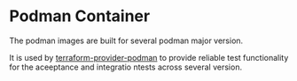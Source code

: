 # Podman Container

The podman images are built for several podman major version.

It is used by [terraform-provider-podman](https://github.com/project0/terraform-provider-podman) to provide reliable test functionality for the aceeptance and integratio ntests across several version.